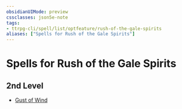 ```yaml
---
obsidianUIMode: preview
cssclasses: json5e-note
tags:
- ttrpg-cli/spell/list/optfeature/rush-of-the-gale-spirits
aliases: ["Spells for Rush of the Gale Spirits"]
---
```

# Spells for Rush of the Gale Spirits

## 2nd Level

- [Gust of Wind](gust-of-wind "PHB")